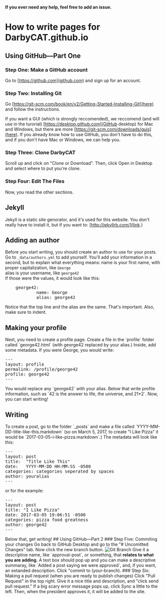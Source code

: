 <b>If you ever need any help, feel free to add an issue.</b>
# How to write pages for DarbyCAT.github.io
## Using GitHub—Part One
### Step One: Make a GitHub account
Go to [https://github.com](github.com) and sign up for an account.
### Step Two: Installing Git
Go [https://git-scm.com/book/en/v2/Getting-Started-Installing-Git](here) and follow the instructions.

If you want a GUI (which is strongly reccomended), we reccomend (and will use in the turorial) [https://desktop.github.com](GitHub desktop) for Mac and Windows, but there are more [https://git-scm.com/downloads/guis](here). If you already know how to use GitHub, you don't have to do this, and if you don't have Mac or Windows, we can help you.
### Step Three: Clone DarbyCAT
Scroll up and click on "Clone or Download". Then, click Open in Desktop and select where to put you're clone.
### Step Four: Edit The Files
Now, you read the other sections.
## Jekyll
Jekyll is a static site genorator, and it's used for this website. You don't really have to install it, but if you want to:
[http://jekyllrb.com/](link.)
## Adding an author
Before you start writing, you should create an author to use for your posts. Go to `_data/authors.yml` to add yourself.
You'll add your information in a second, but to explain what everything means:
name is your first name, with proper capitalization, like `George`<br>
alias is your username, like `george42`<br>
If those were the values, it would look like this:
<pre>
    george42:
            name: George
            alias: george42
</pre>
Notice that the top line and the alias are the same. That's important. Also, make sure to indent.  
<h2>Making your profile</h2>
Next, you need to create a profile page. Create a file in the `profile` folder called `george42.html` (with george42 replaced by your alias.) Inside, add some metadata. If you were George, you would write:
<pre>
---
layout: profile
permalink: /profile/george42
profile: george42
---
</pre>
You would replace any `george42` with your alias. Below that write profile information, such as `42 is the answer to life, the universe, and 21*2`. Now, you can start writing!  
<h2>Writing</h2>
To create a post, go to the folder `_posts` and make a file called `YYYY-MM-DD-title-like-this.markdown` (so on March 5, 2017, to create "I Like Pizza" it would be `2017-03-05-i-like-pizza.markdown`.) The metadata will look like this:
<pre>
---
layout: post
title:  "Title Like This"
date:   YYYY-MM-DD HH:MM:SS -0500
categories: categories seperated by spaces
author: youralias
---
</pre>
or for the example:
<pre>
---
layout: post
title: "I Like Pizza"
date: 2017-03-05 19:06:51 -0500
categories: pizza food greatness
author: george42
---
</pre>
Below that, get writing!
## Using GitHub—Part 2
### Step Five: Commiting your changes
Go back to GitHub Desktop and go to the "# Uncomitted Changes" tab. Now click the new branch button. <img src="https://cdn.iconscout.com/icon/free/png-256/git-2-433255.png" alt="Git Branch"> Give it a descriptive name, like `approval-post`, or something, that <b>relates to what you are adding.</b> A text box should pop up and you can make a descriptive summaray, like `Added a post saying we were approved`, and, if you want, an extanded description. Click "commit to (your-branch).
### Step Six: Making a pull request (when you are ready to publish changes)
Click "Pull Request" in the top right. Give it a nice title and description, and "click send pull request." If a big scary error message pops up, click Sync a little to the left. Then, when the president approves it, it will be added to the site.
